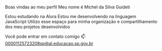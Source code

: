 Boas vindas ao meu perfil 
Meu nome é Michel da Silva Guideti

Estou estudando na Alura
Estou me desenvolvendo na linguagem JavaScript 
Utilizo esse espaço para minha organização e compartilhamento dos meu projetos desenvolvidos

Você pode entrar em contato comigo 📫
00001125723208sp@al.educacao.sp.gov.br

